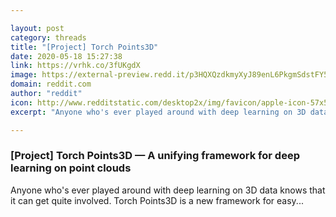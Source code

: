 ```yaml
---

layout: post
category: threads
title: "[Project] Torch Points3D"
date: 2020-05-18 15:27:38
link: https://vrhk.co/3fUKgdX
image: https://external-preview.redd.it/p3HQXQzdkmyXyJ89enL6PkgmSdstFY5z1QkzOzRNUaU.jpg?width=300&height=157.068062827&auto=webp&crop=300:157.068062827,smart&s=562a0131bd939135c72f875be192c0f5dae99b7a
domain: reddit.com
author: "reddit"
icon: http://www.redditstatic.com/desktop2x/img/favicon/apple-icon-57x57.png
excerpt: "Anyone who's ever played around with deep learning on 3D data knows that it can get quite involved. Torch Points3D is a new framework for easy..."

---
```


### [Project] Torch Points3D — A unifying framework for deep learning on point clouds

Anyone who's ever played around with deep learning on 3D data knows that it can get quite involved. Torch Points3D is a new framework for easy...